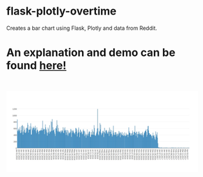 # flask-plotly-overtime
Creates a bar chart using Flask, Plotly and data from Reddit.

<h1>An explanation and demo can be found <a href="https://michaelpacheco.net/blog/flask-plotly-overtime">here!</a></h1><br>

![Bar graph](header.jpg?raw=true "Optional Title")
